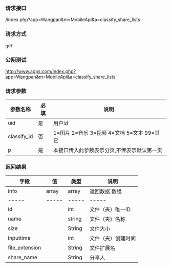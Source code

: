 ### **请求接口**
/index.php?app=Wangpan&m=MobileApi&a=classify_share_lists

### **请求方式**
get

### **公网测试**
http://www.apps.com/index.php?app=Wangpan&m=MobileApi&a=classify_share_lists

### **请求参数**

| 参数名称  |必填|     说明      |
|------|-----|------|
| uid     | 是 |   用户id   |
| classify_id | 否 |   1=图片 2=音乐 3=视频 4=文档 5=文本 99=其它|
| p | 是 |   本接口传入此参数表示分页,不传表示默认第一页 |

### **返回结果**
|字段       |值             |类型    |说明           |
| --------- |--------      |--------|--------       |
|info       |array         |array  |返回数据 数组    |
|-----      |-----         |-----  |-----           |
|id         |              |int    |文件（夹）唯一ID  |
|name       |              |string |文件（夹）名称   |
|size       |              |String |文件大小  |
|inputtime  |              |int    |文件（夹）创建时间 |
|file_extension |          |String |文件扩展名 |
|share_name|          |String |分享人 |